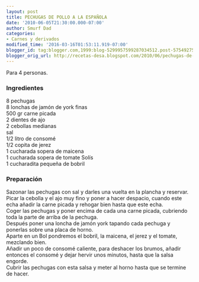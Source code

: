 ```yaml
---
layout: post
title: PECHUGAS DE POLLO A LA ESPAÑOLA
date: '2010-06-05T21:30:00.000-07:00'
author: Smurf Dad
categories:
- Carnes y derivados
modified_time: '2016-03-16T01:53:11.919-07:00'
blogger_id: tag:blogger.com,1999:blog-5299957599287034512.post-5754927562004300791
blogger_orig_url: http://recetas-desa.blogspot.com/2010/06/pechugas-de-pollo-la-espanola.html
---
```


Para 4 personas.<br><h3>Ingredientes</h3><p>8 pechugas<br/>8 lonchas de jam&oacute;n de york finas<br/>500 gr carne picada<br/>2 dientes de ajo<br/>2 cebollas medianas<br/>sal<br/>1/2 litro de consom&eacute;<br/>1/2 copita de jerez<br/>1 cucharada sopera de maicena<br/>1 cucharada sopera de tomate Sol&iacute;s<br/>1 cucharadita peque&ntilde;a de bobril<br/></p><h3>Preparaci&oacute;n</h3><p>Sazonar las pechugas con sal y darles una vuelta en la plancha y reservar.<br/>Picar la cebolla y el ajo muy fino y poner a hacer despacio, cuando este echa a&ntilde;adir la carne picada y rehogar bien hasta que este echa.<br/>Coger las pechugas y poner encima de cada una carne picada, cubriendo toda la parte de arriba de la pechuga.<br/>Despu&eacute;s poner una loncha de jam&oacute;n york tapando cada pechuga y ponerlas sobre una placa de horno.<br/>Aparte en un Bol pondremos el bobril, la maicena, el jerez y el tomate, mezclando bien.<br/>A&ntilde;adir un poco de consom&eacute; caliente, para deshacer los brumos, a&ntilde;adir entonces el consom&eacute; y dejar hervir unos minutos, hasta que la salsa engorde.<br/>Cubrir las pechugas con esta salsa y meter al horno hasta que se termine de hacer.<br/></p>